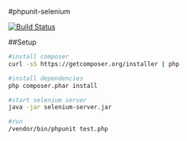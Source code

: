 #phpunit-selenium

[![Build Status](https://travis-ci.org/testcookbook/php-phpunit-selenium.svg?branch=master)](https://travis-ci.org/testcookbook/php-phpunit-selenium)

##Setup
```bash
#install composer
curl -sS https://getcomposer.org/installer | php

#install dependencies
php composer.phar install

#start selenium server
java -jar selenium-server.jar

#run
/vendor/bin/phpunit test.php
```
